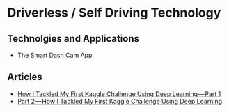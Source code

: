 # Driverless / Self Driving Technology #

## Technolgies and Applications ##
 - [The Smart Dash Cam App](http://gokamcar.com/)

## Articles ## 
 - [How I Tackled My First Kaggle Challenge Using Deep Learning — Part 1](https://medium.com/towards-data-science/how-i-tackled-my-first-kaggle-challenge-using-deep-learning-part-1-b0da29e1351b)
 - [Part 2 — How I Tackled My First Kaggle Challenge Using Deep Learning](https://medium.com/towards-data-science/how-i-tackled-my-first-kaggle-challenge-using-deep-learning-part-2-1dfeb413c54d)
 
 
